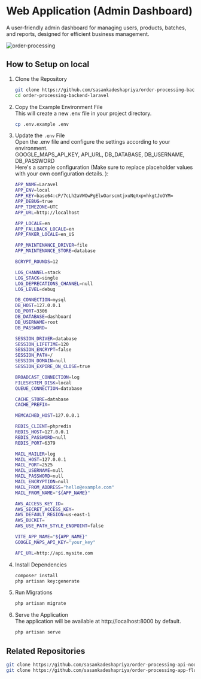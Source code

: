 # Web Application (Admin Dashboard)

A user-friendly admin dashboard for managing users, products, batches, and reports, designed for efficient business management.

![order-processing](https://github.com/user-attachments/assets/d3ecb8dd-a97d-4954-b998-66176a1535d9)


## How to Setup on local

01. Clone the Repository
	```bash
	git clone https://github.com/sasankadeshapriya/order-processing-backend-laravel.git 
	cd order-processing-backend-laravel
	
02. Copy the Example Environment File<br> This will create a new .env file in your project directory.</br>
	```bash
	cp .env.example .env

03. Update the `.env` File<br>
Open the .env file and configure the settings according to your environment.<br>
GOOGLE_MAPS_API_KEY, API_URL, DB_DATABASE, DB_USERNAME, DB_PASSWORD <br>
Here's a sample configuration (Make sure to replace placeholder values with your own configuration details.
):
	```bash
	APP_NAME=Laravel
	APP_ENV=local
	APP_KEY=base64:cP/7cLh2aVWOwPgElwOarscmtjxuNqXxpvhkgtJoOYM=
	APP_DEBUG=true
	APP_TIMEZONE=UTC
	APP_URL=http://localhost

	APP_LOCALE=en
	APP_FALLBACK_LOCALE=en
	APP_FAKER_LOCALE=en_US

	APP_MAINTENANCE_DRIVER=file
	APP_MAINTENANCE_STORE=database

	BCRYPT_ROUNDS=12

	LOG_CHANNEL=stack
	LOG_STACK=single
	LOG_DEPRECATIONS_CHANNEL=null
	LOG_LEVEL=debug

	DB_CONNECTION=mysql
	DB_HOST=127.0.0.1
	DB_PORT=3306
	DB_DATABASE=dashboard
	DB_USERNAME=root
	DB_PASSWORD=

	SESSION_DRIVER=database
	SESSION_LIFETIME=120
	SESSION_ENCRYPT=false
	SESSION_PATH=/
	SESSION_DOMAIN=null
	SESSION_EXPIRE_ON_CLOSE=true

	BROADCAST_CONNECTION=log
	FILESYSTEM_DISK=local
	QUEUE_CONNECTION=database

	CACHE_STORE=database
	CACHE_PREFIX=

	MEMCACHED_HOST=127.0.0.1

	REDIS_CLIENT=phpredis
	REDIS_HOST=127.0.0.1
	REDIS_PASSWORD=null
	REDIS_PORT=6379

	MAIL_MAILER=log
	MAIL_HOST=127.0.0.1
	MAIL_PORT=2525
	MAIL_USERNAME=null
	MAIL_PASSWORD=null
	MAIL_ENCRYPTION=null
	MAIL_FROM_ADDRESS="hello@example.com"
	MAIL_FROM_NAME="${APP_NAME}"

	AWS_ACCESS_KEY_ID=
	AWS_SECRET_ACCESS_KEY=
	AWS_DEFAULT_REGION=us-east-1
	AWS_BUCKET=
	AWS_USE_PATH_STYLE_ENDPOINT=false

	VITE_APP_NAME="${APP_NAME}"
	GOOGLE_MAPS_API_KEY="your_key"

	API_URL=http://api.mysite.com


04. Install Dependencies
	```bash
	composer install
    php artisan key:generate

05. Run Migrations
	```bash
	php artisan migrate

06. Serve the Application <br> The application will be available at http://localhost:8000 by default.
	```bash
	php artisan serve

## Related Repositories
```bash
git clone https://github.com/sasankadeshapriya/order-processing-api-nodejs.git
git clone https://github.com/sasankadeshapriya/order-processing-app-flutter.git
